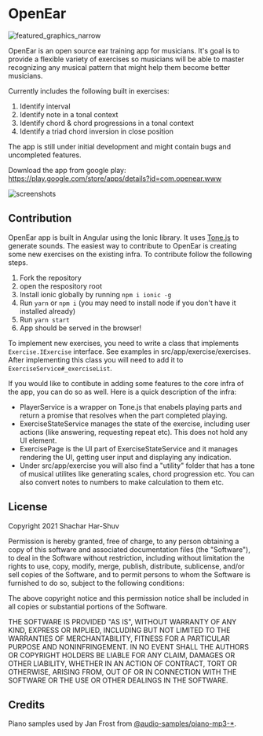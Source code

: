 # OpenEar
![featured_graphics_narrow](https://user-images.githubusercontent.com/4821858/142941962-efc78796-cc85-4224-8baa-a3faaee9f6f4.png)


OpenEar is an open source ear training app for musicians. It's goal is to provide a flexible variety of exercises so musicians will be able to master recognizing any musical pattern that might help them become better musicians. 

Currently includes the following built in exercises:

1. Identify interval
2. Identify note in a tonal context
3. Identify chord & chord progressions in a tonal context
4. Identify a triad chord inversion in close position

The app is still under initial development and might contain bugs and uncompleted features. 

Download the app from google play: https://play.google.com/store/apps/details?id=com.openear.www

![screenshots](https://user-images.githubusercontent.com/4821858/142942603-4fb8e1cd-49b7-4029-b8f0-1f60a93e0cab.png)


## Contribution

OpenEar app is built in Angular using the Ionic library. It uses [Tone.js](https://tonejs.github.io/) to generate sounds.
The easiest way to contribute to OpenEar is creating some new exercises on the existing infra. 
To contribute follow the following steps.

1. Fork the repository
2. open the respository root
3. Install ionic globally by running `npm i ionic -g` 
4. Run `yarn` or `npm i` (you may need to install node if you don't have it installed already)
5. Run `yarn start`
6. App should be served in the browser!

To implement new exercises, you need to write a class that implements `Exercise.IExercise` interface. See examples in src/app/exercise/exercises.
After implementing this class you will need to add it to `ExerciseService#_exerciseList`.

If you would like to contibute in adding some features to the core infra of the app, you can do so as well. Here is a quick description of the infra:
- PlayerService is a wrapper on Tone.js that enabels playing parts and return a promise that resolves when the part completed playing.
- ExerciseStateService manages the state of the exercise, including user actions (like answering, requesting repeat etc). This does not hold any UI element. 
- ExercisePage is the UI part of ExerciseStateService and it manages rendering the UI, getting user input and displaying any indication. 
- Under src/app/exercise you will also find a "utility" folder that has a tone of musical utilites like generating scales, chord progression etc. You can also convert notes to numbers to make calculation to them etc. 

## License

Copyright 2021 Shachar Har-Shuv

Permission is hereby granted, free of charge, to any person obtaining a copy of this software and associated documentation files (the "Software"), to deal in the Software without restriction, including without limitation the rights to use, copy, modify, merge, publish, distribute, sublicense, and/or sell copies of the Software, and to permit persons to whom the Software is furnished to do so, subject to the following conditions:

The above copyright notice and this permission notice shall be included in all copies or substantial portions of the Software.

THE SOFTWARE IS PROVIDED "AS IS", WITHOUT WARRANTY OF ANY KIND, EXPRESS OR IMPLIED, INCLUDING BUT NOT LIMITED TO THE WARRANTIES OF MERCHANTABILITY, FITNESS FOR A PARTICULAR PURPOSE AND NONINFRINGEMENT. IN NO EVENT SHALL THE AUTHORS OR COPYRIGHT HOLDERS BE LIABLE FOR ANY CLAIM, DAMAGES OR OTHER LIABILITY, WHETHER IN AN ACTION OF CONTRACT, TORT OR OTHERWISE, ARISING FROM, OUT OF OR IN CONNECTION WITH THE SOFTWARE OR THE USE OR OTHER DEALINGS IN THE SOFTWARE.

## Credits

Piano samples used by Jan Frost from [@audio-samples/piano-mp3-*](https://github.com/darosh/samples-piano-mp3]).

